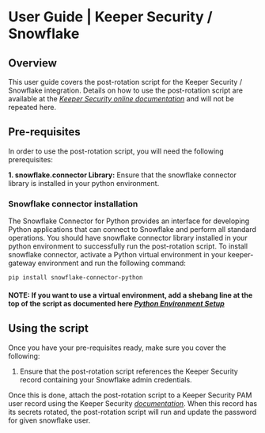 # User Guide | Keeper Security / Snowflake 

## Overview

This user guide covers the post-rotation script for the Keeper Security / Snowflake integration. Details on how to use the post-rotation script are available at the [_Keeper Security online documentation_](https://docs.keeper.io/en/v/secrets-manager/secrets-manager/password-rotation/post-rotation-scripts) and will not be repeated here.

## Pre-requisites

In order to use the post-rotation script, you will need the following prerequisites:

**1. snowflake.connector Library:** Ensure that the snowflake connector library is installed in your python environment.

### Snowflake connector installation

The Snowflake Connector for Python provides an interface for developing Python applications that can connect to Snowflake and perform all standard operations. You should have snowflake connector library installed in your python environment to successfully run the post-rotation script. To install snowflake connector, activate a Python virtual environment in your keeper-gateway environment and run the following command:

    pip install snowflake-connector-python


#### NOTE: If you want to use a virtual environment, add a shebang line at the top of the script as documented here [_Python Environment Setup_](https://docs.keeper.io/en/v/secrets-manager/secrets-manager/password-rotation/post-rotation-scripts/use-case-examples/rotate-credential-via-rest-api#step-5-python-environment-setup)

## Using the script

Once you have your pre-requisites ready, make sure you cover the following:

1. Ensure that the post-rotation script references the Keeper Security record containing your Snowflake admin credentials.

Once this is done, attach the post-rotation script to a Keeper Security PAM user record using the Keeper Security [_documentation_](https://docs.keeper.io/en/v/secrets-manager/secrets-manager/password-rotation/post-rotation-scripts). When this record has its secrets rotated, the post-rotation script will run and update the password for given snowflake user.
